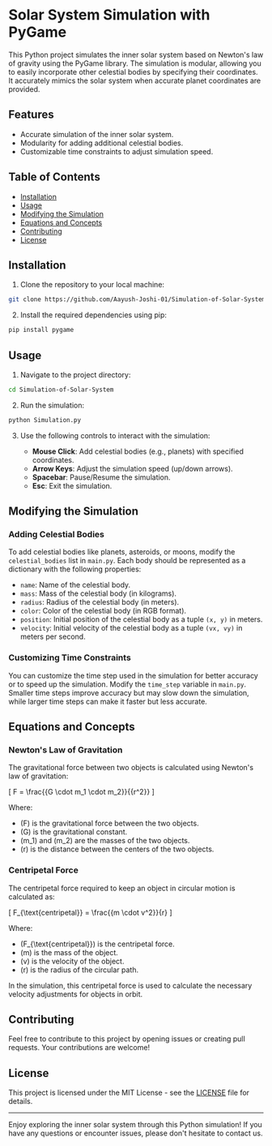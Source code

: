 # Solar System Simulation with PyGame

This Python project simulates the inner solar system based on Newton's law of gravity using the PyGame library. The simulation is modular, allowing you to easily incorporate other celestial bodies by specifying their coordinates. It accurately mimics the solar system when accurate planet coordinates are provided.

## Features

- Accurate simulation of the inner solar system.
- Modularity for adding additional celestial bodies.
- Customizable time constraints to adjust simulation speed.

## Table of Contents

- [Installation](#installation)
- [Usage](#usage)
- [Modifying the Simulation](#modifying-the-simulation)
- [Equations and Concepts](#equations-and-concepts)
- [Contributing](#contributing)
- [License](#license)

## Installation

1. Clone the repository to your local machine:

```bash
git clone https://github.com/Aayush-Joshi-01/Simulation-of-Solar-System.git
```

2. Install the required dependencies using pip:

```bash
pip install pygame
```

## Usage

1. Navigate to the project directory:

```bash
cd Simulation-of-Solar-System
```

2. Run the simulation:

```bash
python Simulation.py
```

3. Use the following controls to interact with the simulation:

   - **Mouse Click**: Add celestial bodies (e.g., planets) with specified coordinates.
   - **Arrow Keys**: Adjust the simulation speed (up/down arrows).
   - **Spacebar**: Pause/Resume the simulation.
   - **Esc**: Exit the simulation.

## Modifying the Simulation

### Adding Celestial Bodies

To add celestial bodies like planets, asteroids, or moons, modify the `celestial_bodies` list in `main.py`. Each body should be represented as a dictionary with the following properties:

- `name`: Name of the celestial body.
- `mass`: Mass of the celestial body (in kilograms).
- `radius`: Radius of the celestial body (in meters).
- `color`: Color of the celestial body (in RGB format).
- `position`: Initial position of the celestial body as a tuple `(x, y)` in meters.
- `velocity`: Initial velocity of the celestial body as a tuple `(vx, vy)` in meters per second.

### Customizing Time Constraints

You can customize the time step used in the simulation for better accuracy or to speed up the simulation. Modify the `time_step` variable in `main.py`. Smaller time steps improve accuracy but may slow down the simulation, while larger time steps can make it faster but less accurate.

## Equations and Concepts

### Newton's Law of Gravitation

The gravitational force between two objects is calculated using Newton's law of gravitation:

\[
F = \frac{{G \cdot m_1 \cdot m_2}}{{r^2}}
\]

Where:
- \(F\) is the gravitational force between the two objects.
- \(G\) is the gravitational constant.
- \(m_1\) and \(m_2\) are the masses of the two objects.
- \(r\) is the distance between the centers of the two objects.

### Centripetal Force

The centripetal force required to keep an object in circular motion is calculated as:

\[
F_{\text{centripetal}} = \frac{{m \cdot v^2}}{r}
\]

Where:
- \(F_{\text{centripetal}}\) is the centripetal force.
- \(m\) is the mass of the object.
- \(v\) is the velocity of the object.
- \(r\) is the radius of the circular path.

In the simulation, this centripetal force is used to calculate the necessary velocity adjustments for objects in orbit.

## Contributing

Feel free to contribute to this project by opening issues or creating pull requests. Your contributions are welcome!

## License

This project is licensed under the MIT License - see the [LICENSE](LICENSE) file for details.

---

Enjoy exploring the inner solar system through this Python simulation! If you have any questions or encounter issues, please don't hesitate to contact us.
